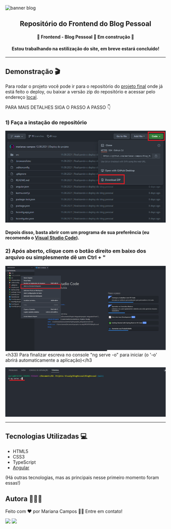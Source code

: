 ![banner blog](https://i.imgur.com/N69z6KK.png)

<h2 align="center">Repositório do Frontend do Blog Pessoal</h2>

<h4 align="center"> 🚧 Frontend - Blog Pessoal 📝 Em construção 🚧 </h4>
<h4 align="center"> Estou trabalhando na estilização do site, em breve estará concluido! </h4>

----

## Demonstração 🎬 
Para rodar o projeto você pode ir para o repositório do [projeto final](https://github.com/marianac-campos/Blog_Pessoal.v3) onde já está feito o deploy, ou baixar a versão zip do repositório e acessar pelo endereço [local](localhost:4200/#/login).

PARA MAIS DETALHES SIGA O PASSO A PASSO 👇

<h3>1) Faça a instação do repositório</h3>

![passoInstalacao](assets/passoInstalacao.png)
<h4>Depois disso, basta abrir com um programa de sua preferência (eu recomendo o <a href="https://code.visualstudio.com/download">Visual Studio Code</a>).</h4>
<h3>2) Após aberto, clique com o botão direito em baixo dos arquivo ou simplesmente dê um Ctrl + "</h3

![passo1](assets/passo1.png)
<h33) Para finalizar escreva no console "ng serve -o" para iniciar (o '-o' abrirá automaticamente a aplicação)</h3

![passo2](assets/passo2.png)

---

## Tecnologias Utilizadas 💻
- HTML5
- CSS3
- TypeScript
- [Angular](https://angular.io)

(Há outras tecnologias, mas as principais nesse primeiro momento foram essas!)

<h2>Autora 👩🏻‍💻</h2>
<p>Feito com ❤️ por Mariana Campos 👋🏽 Entre em contato!</p>
<a href="https://www.linkedin.com/in/mariana-campos-br/" target="_blank"><img src="https://img.shields.io/badge/LinkedIn-4FBDC8?style=flat&logo=LinkedIn&logoColor=white&link=https://www.linkedin.com/in/mariana-campos-br/"></a> <a href="mailto:marianacristinadecampos@gmail.com" target="_blank"><img src="https://img.shields.io/badge/Email-E346B9?style=flat&logo=Gmail&logoColor=white&link=mailto:marianacristinadecampos@gmail.com"></a>
